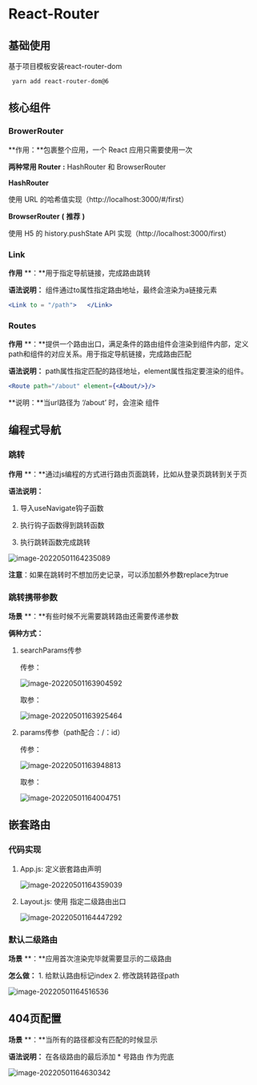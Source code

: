 # React-Router

## 基础使用

基于项目模板安装react-router-dom

` yarn add react-router-dom@6`

## 核心组件

### BrowerRouter

**作用：**包裹整个应用，一个 React 应用只需要使用一次

**两种常用 Router** **:**  HashRouter 和 BrowserRouter

**HashRouter**

使用 URL 的哈希值实现（http://localhost:3000/#/first）

**BrowserRouter** **(** **推荐** **)**

使用 H5 的 history.pushState API 实现（http://localhost:3000/first）

### Link

**作用** **：**用于指定导航链接，完成路由跳转

**语法说明：** 组件通过to属性指定路由地址，最终会渲染为a链接元素

```jsx
<Link to = "/path">   </Link>
```

### Routes

**作用** **：**提供一个路由出口，满足条件的路由组件会渲染到组件内部，定义path和组件的对应关系。用于指定导航链接，完成路由匹配

**语法说明：** path属性指定匹配的路径地址，element属性指定要渲染的组件。

```jsx
<Route path="/about" element={<About/>}/>
```

**说明：**当url路径为 ‘/about’ 时，会渲染 <About/> 组件

## 编程式导航

### 跳转

**作用** **：**通过js编程的方式进行路由页面跳转，比如从登录页跳转到关于页

**语法说明：**

1. 导入useNavigate钩子函数


2. 执行钩子函数得到跳转函数


3. 执行跳转函数完成跳转

![image-20220501164235089](https://my-doc-1259409954.file.myqcloud.com/MyImages/image-20220501164235089.png)

 **注意**：如果在跳转时不想加历史记录，可以添加额外参数replace为true

### 跳转携带参数

**场景** **：**有些时候不光需要跳转路由还需要传递参数

**俩种方式：**

1. searchParams传参

   传参：

   ![image-20220501163904592](https://my-doc-1259409954.file.myqcloud.com/MyImages/image-20220501163904592.png)

   取参：

   ![image-20220501163925464](https://my-doc-1259409954.file.myqcloud.com/MyImages/image-20220501163925464.png)

2. params传参（path配合：/：id）

   传参：

   ![image-20220501163948813](https://my-doc-1259409954.file.myqcloud.com/MyImages/image-20220501163948813.png)

   取参：

   ![image-20220501164004751](https://my-doc-1259409954.file.myqcloud.com/MyImages/image-20220501164004751.png)

## 嵌套路由

### 代码实现

1. App.js: 定义嵌套路由声明

   ![image-20220501164359039](https://my-doc-1259409954.file.myqcloud.com/MyImages/image-20220501164359039.png)

2. Layout.js: 使用 <Outlet />指定二级路由出口

   ![image-20220501164447292](https://my-doc-1259409954.file.myqcloud.com/MyImages/image-20220501164447292.png)

### 默认二级路由

**场景** **：**应用首次渲染完毕就需要显示的二级路由

**怎么做：** 1. 给默认路由标记index  2. 修改跳转路径path

![image-20220501164516536](https://my-doc-1259409954.file.myqcloud.com/MyImages/image-20220501164516536.png)

## 404页配置

**场景** **：**当所有的路径都没有匹配的时候显示

**语法说明：** 在各级路由的最后添加 * 号路由 作为兜底

![image-20220501164630342](https://my-doc-1259409954.file.myqcloud.com/MyImages/image-20220501164630342.png)